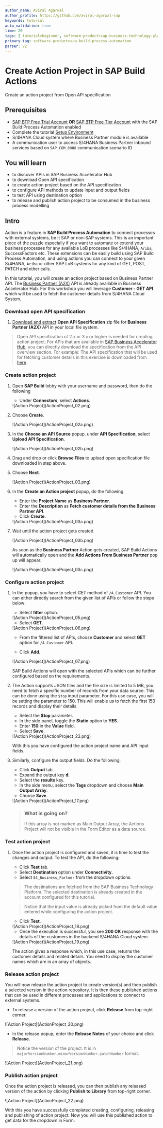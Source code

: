 ```yaml
---
author_name: Aviral Agarwal
author_profile: https://github.com/aviral-agarwal-sap
keywords: tutorial
auto_validation: true
time: 20
tags: [ tutorial>beginner, software-product>sap-business-technology-platform, tutorial>free-tier]
primary_tag: software-product>sap-build-process-automation
parser: v2
---
```


# Create Action Project in SAP Build Actions
<!-- description --> Create an action project from Open API specification

## Prerequisites
- [SAP BTP Free Trial Account](spa-subscribe-free-trial)  **OR**
  [SAP BTP Free Tier Account](spa-subscribe-booster) with the SAP Build Process Automation enabled
- Complete the tutorial [Setup Environment](spa-dropdown-value-help-filtering-setupenv)
- S/4HANA Cloud system where Business Partner module is available
- A communication user to access S/4HANA Business Partner inbound services based on `SAP_COM_0008` communication scenario ID

## You will learn
- to discover APIs in SAP Business Accelerator Hub
- to download Open API specification
- to create action project based on the API specification
- to configure API methods to update input and output fields
- to test API using destination option
- to release and publish action project to be consumed in the business process modelling

## Intro
Action is a feature in **SAP Build Process Automation** to connect processes with external systems, be it SAP or non-SAP systems. This is an important piece of the puzzle especially if you want to automate or extend your business processes for any available LoB processes like S/4HANA, `Ariba`, SuccessFactors etc. These extensions can be easily build using SAP Build Process Automation, and using actions you can connect to your given S/4HANA, `Ariba` or other SAP LoB systems for any kind of GET, POST, PATCH and other calls.

In this tutorial, you will create an action project based on Business Partner API. The [Business Partner (A2X)](https://api.sap.com/api/API_BUSINESS_PARTNER/overview) API is already available in Business Accelerator Hub. For this workshop you will leverage **Customer - GET API** which will be used to fetch the customer details from S/4HANA Cloud System.

### Download open API specification

1.  [Download and extract](https://www.sap.com/registration/trial.f47300f6-63b8-4f22-b189-dbadd3c903d6.html?id=0055000000004992023) **Open API Specification** zip file for **Business Partner (A2X)** API in your local file system.

> Open API specification of 2.x or 3.x or higher is needed for creating action project. For APIs that are available in [SAP Business Accelerator Hub](https://api.sap.com), you can directly download the specification from the API overview section. For example: The API specification that will be used for fetching customer details in this exercise is downloaded from [here](https://api.sap.com/api/API_BUSINESS_PARTNER/overview).


### Create action project

1.	Open **SAP Build** lobby with your username and password, then do the following

    - Under **Connectors**, select **Actions**.

    <!-- border -->![Action Project](ActionProject_02.png)

2. Choose **Create**.

    <!-- border -->![Action Project](ActionProject_02a.png)

3. In the **Choose an API Source** popup, under **API Specification**, select **Upload API Specification**.

    <!-- border -->![Action Project](ActionProject_02b.png)

4. Drag and drop or click **Browse Files** to upload open specification file downloaded in step above.
   
5. Choose **Next**.

    <!-- border -->![Action Project](ActionProject_03.png)

6. In the **Create an Action project** popup, do the following:
   
    - Enter the **Project Name** as **Business Partner**.
    - Enter the **Description** as **Fetch customer details from the Business Partner API**.
    - Click **Create**.

    <!-- border -->![Action Project](ActionProject_03a.png)

7. Wait until the action project gets created.

    <!-- border -->![Action Project](ActionProject_03b.png)
    
    As soon as the **Business Partner** Action gets created, SAP Build Actions will automatically open and the **Add Actions From Business Partner** pop up will appear.

    <!-- border -->![Action Project](ActionProject_03c.png)


### Configure action project

1. In the popup, you have to select *GET* method of `/A_Customer` API. You can either directly search from the given list of APIs or follow the steps below:

    - Select **filter** option.

    <!-- border -->![Action Project](ActionProject_05.png)

    - Select **GET**.

    <!-- border size:540px -->![Action Project](ActionProject_06.png)

    - From the filtered list of APIs, choose **Customer** and select **GET** option for `/A_Customer` API.

    - Click **Add**.

    <!-- border -->![Action Project](ActionProject_07.png)

    SAP Build Actions will open with the selected APIs which can be further configured based on the requirements.

2. The Action supports JSON files and the file size is limited to 5 MB, you need to fetch a specific number of records from your data source. This can be done using the `$top` input parameter. For this use case, you will be setting the parameter to 150. This will enable us to fetch the first 150 records and display their details. 

    - Select the **$top** parameter.
    - In the side panel, toggle the **Static** option to **YES**.
    - Enter **150** in the **Value** field.
    - Select **Save**.

    <!-- border -->![Action Project](ActionProject_23.png)

    With this you have configured the action project name and API input fields.

3. Similarly, configure the output fields. Do the following:

    - Click **Output** tab.
    - Expand the output key **d**.
    - Select the **results** key.
    - In the side menu, select the **Tags** dropdown and choose **Main Output Array**.
    - Choose **Save**.

    <!-- border -->![Action Project](ActionProject_17.png)

    > ### What is going on?
    > If this array is not marked as Main Output Array, the Actions Project will not be visible in the Form Editor as a data source.

### Test action project

1. Once the action project is configured and saved, it is time to test the changes and output. To test the API, do the following:

    - Click **Test** tab.
    - Select **Destination** option under **Connectivity**.
    - Select `S4_Business_Partner` from the dropdown options.

    > The destinations are fetched from the SAP Business Technology Platform. The selected destination is already created in the account configured for this tutorial.

    > Notice that the input value is already picked from the default value entered while configuring the action project.

    - Click **Test**.

    <!-- border -->![Action Project](ActionProject_18.png)

    - Once the execution is successful, you see **200 OK** response with the details of the customers in the backend S/4HANA Cloud system.

    <!-- border -->![Action Project](ActionProject_19.png)

    The action gives a response which, in this use case, returns the customer details and related details. You need to display the customer names which are in an array of objects.


### Release action project

You will now release the action project to create version(s) and then publish a selected version in the action repository. It is then these published actions that can be used in different processes and applications to connect to external systems.

- To release a version of the action project, click **Release** from top-right corner.

<!-- border -->![Action Project](ActionProject_20.png)

- In the release popup, enter the **Release Notes** of your choice and click **Release**.

> Notice the version of the project. It is in `majorVersionNumber.minorVersionNumber.patchNumber` format.

<!-- border -->![Action Project](ActionProject_21.png)

### Publish action project

Once the action project is released, you can then publish any released version of the action by clicking **Publish to Library** from top-right corner.

<!-- border -->![Action Project](ActionProject_22.png)

With this you have successfully completed creating, configuring, releasing and publishing of action project. Now you will use this published action to get data for the dropdown in Form.
